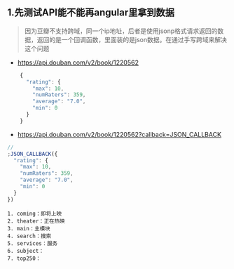 ## 1.先测试API能不能再angular里拿到数据

> 因为豆瓣不支持跨域，同一个ip地址，后者是使用jsonp格式请求返回的数据，返回的是一个回调函数，里面装的是json数据。在通过手写跨域来解决这个问题

- https://api.douban.com/v2/book/1220562

```javascript
    {
      "rating": {
        "max": 10,
        "numRaters": 359,
        "average": "7.0",
        "min": 0
      }
    }
```
- https://api.douban.com/v2/book/1220562?callback=JSON_CALLBACK
```javascript
//
;JSON_CALLBACK({
  "rating": {
    "max": 10,
    "numRaters": 359,
    "average": "7.0",
    "min": 0
  }
})
```

```
1. coming：即将上映
2. theater：正在热映
3. main：主模块
4. search：搜索
5. services：服务
6. subject：
7. top250：
```